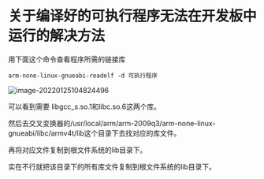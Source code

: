 # 关于编译好的可执行程序无法在开发板中运行的解决方法





用下面这个命令查看程序所需的链接库

`arm-none-linux-gnueabi-readelf -d 可执行程序`

![image-20220125104824496](D:\qt学习记录\image-20220125104824496.png)

可以看到需要 libgcc_s.so.1和libc.so.6这两个库。

然后去交叉变换器的/usr/local/arm/arm-2009q3/arm-none-linux-gnueabi/libc/armv4t/lib这个目录下去找对应的库文件。

再将对应文件复制到根文件系统的lib目录下。





实在不行就把该目录下的所有库文件复制到根文件系统的lib目录下。

